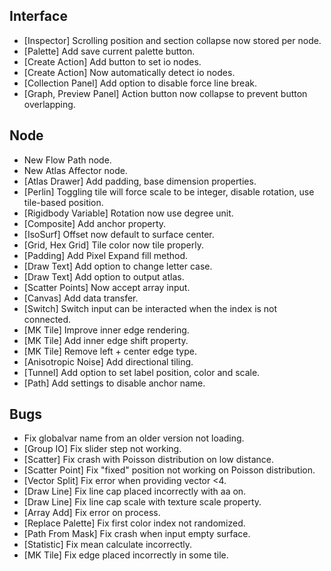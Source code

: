 ## Interface
- [Inspector] Scrolling position and section collapse now stored per node.
- [Palette] Add save current palette button.
- [Create Action] Add button to set io nodes.
- [Create Action] Now automatically detect io nodes.
- [Collection Panel] Add option to disable force line break.
- [Graph, Preview Panel] Action button now collapse to prevent button overlapping.

## Node
- New Flow Path node.
- New Atlas Affector node.
- [Atlas Drawer] Add padding, base dimension properties.
- [Perlin] Toggling tile will force scale to be integer, disable rotation, use tile-based position.
- [Rigidbody Variable] Rotation now use degree unit.
- [Composite] Add anchor property.
- [IsoSurf] Offset now default to surface center.
- [Grid, Hex Grid] Tile color now tile properly.
- [Padding] Add Pixel Expand fill method.
- [Draw Text] Add option to change letter case.
- [Draw Text] Add option to output atlas.
- [Scatter Points] Now accept array input.
- [Canvas] Add data transfer.
- [Switch] Switch input can be interacted when the index is not connected.
- [MK Tile] Improve inner edge rendering.
- [MK Tile] Add inner edge shift property.
- [MK Tile] Remove left + center edge type.
- [Anisotropic Noise] Add directional tiling.
- [Tunnel] Add option to set label position, color and scale.
- [Path] Add settings to disable anchor name.

## Bugs
- Fix globalvar name from an older version not loading.
- [Group IO] Fix slider step not working.
- [Scatter] Fix crash with Poisson distribution on low distance.
- [Scatter Point] Fix "fixed" position not working on Poisson distribution.
- [Vector Split] Fix error when providing vector <4.
- [Draw Line] Fix line cap placed incorrectly with aa on.
- [Draw Line] Fix line cap scale with texture scale property.
- [Array Add] Fix error on process.
- [Replace Palette] Fix first color index not randomized.
- [Path From Mask] Fix crash when input empty surface.
- [Statistic] Fix mean calculate incorrectly.
- [MK Tile] Fix edge placed incorrectly in some tile.